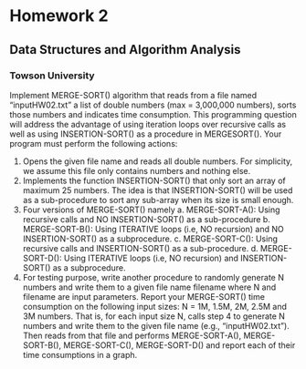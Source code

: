 # Homework 2
## Data Structures and Algorithm Analysis
### Towson University
Implement MERGE-SORT() algorithm that reads from a file named “inputHW02.txt” a list of double numbers (max = 3,000,000 numbers), sorts those numbers and indicates time consumption. This programming question will address the advantage of using iteration loops over recursive calls as well as using INSERTION-SORT() as a procedure in MERGESORT(). Your program must perform the following actions: 
1. Opens the given file name and reads all double numbers. For simplicity, we assume this file only contains numbers and nothing else. 
2. Implements the function INSERTION-SORT() that only sort an array of maximum 25 numbers. The idea is that INSERTION-SORT() will be used as a sub-procedure to sort any sub-array when its size is small enough. 
3. Four versions of MERGE-SORT() namely 
  a. MERGE-SORT-A(): Using recursive calls and NO INSERTION-SORT() as a sub-procedure 
  b. MERGE-SORT-B(): Using ITERATIVE loops (i.e, NO recursion) and NO INSERTION-SORT() as a subprocedure. 
  c. MERGE-SORT-C(): Using recursive calls and INSERTION-SORT() as a sub-procedure. 
  d. MERGE-SORT-D(): Using ITERATIVE loops (i.e, NO recursion) and INSERTION-SORT() as a subprocedure. 
4. For testing purpose, write another procedure to randomly generate N numbers and write them to a given file name filename where N and filename are input parameters. 
Report your MERGE-SORT() time consumption on the following input sizes: N = 1M, 1.5M, 2M, 2.5M and 3M numbers. That is, for each input size N, calls step 4 to generate N numbers and write them to the given file name (e.g., “inputHW02.txt”). Then reads from that file and performs MERGE-SORT-A(), MERGE-SORT-B(), MERGE-SORT-C(), MERGE-SORT-D() and report each of their time consumptions in a graph. 
